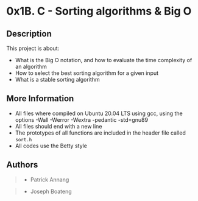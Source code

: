 # 0x1B. C - Sorting algorithms & Big O

## Description
This project is about:

* What is the Big O notation, and how to evaluate the time complexity of an algorithm
* How to select the best sorting algorithm for a given input
* What is a stable sorting algorithm

## More Information

* All files where compiled on Ubuntu 20.04 LTS using gcc, using the options -Wall -Werror -Wextra -pedantic -std=gnu89
* All files should end with a new line
* The prototypes of all  functions are included in the header file called `sort.h`
* All codes use the Betty style

## Authors

> * Patrick Annang

> * Joseph Boateng
